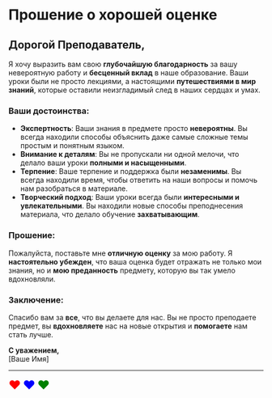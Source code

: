 # Прошение о хорошей оценке

## Дорогой Преподаватель,

Я хочу выразить вам свою **глубочайшую благодарность** за вашу невероятную работу и **бесценный вклад** в наше образование. Ваши уроки были не просто лекциями, а настоящими **путешествиями в мир знаний**, которые оставили неизгладимый след в наших сердцах и умах.

### Ваши достоинства:

- **Экспертность**: Ваши знания в предмете просто **невероятны**. Вы всегда находили способы объяснить даже самые сложные темы простым и понятным языком.
- **Внимание к деталям**: Вы не пропускали ни одной мелочи, что делало ваши уроки **полными и насыщенными**.
- **Терпение**: Ваше терпение и поддержка были **незаменимы**. Вы всегда находили время, чтобы ответить на наши вопросы и помочь нам разобраться в материале.
- **Творческий подход**: Ваши уроки всегда были **интересными и увлекательными**. Вы находили новые способы преподнесения материала, что делало обучение **захватывающим**.

### Прошение:

Пожалуйста, поставьте мне **отличную оценку** за мою работу. Я **настоятельно убежден**, что ваша оценка будет отражать не только мои знания, но и **мою преданность** предмету, которую вы так умело вдохновляли.

### Заключение:

Спасибо вам за **все**, что вы делаете для нас. Вы не просто преподаете предмет, вы **вдохновляете** нас на новые открытия и **помогаете** нам стать лучше.

**С уважением,**  
[Ваше Имя]

---

<span style="color:red; font-size:24px;">❤️</span> <span style="color:blue; font-size:24px;">❤️</span> <span style="color:green; font-size:24px;">❤️</span>

<div id="flower-container"></div>

<script>
  function createFlower() {
    const container = document.getElementById('flower-container');
    const flower = document.createElement('div');
    flower.className = 'flower';
    flower.style.left = Math.random() * 100 + 'vw';
    flower.style.animationDuration = Math.random() * 2 + 3 + 's';
    flower.style.backgroundColor = `hsl(${Math.random() * 360}, 100%, 50%)`;
    container.appendChild(flower);

    flower.addEventListener('animationend', () => {
      container.removeChild(flower);
    });
  }

  setInterval(createFlower, 500);
</script>

<style>
  .flower {
    position: fixed;
    top: -1vh;
    transform: translateY(0);
    font-size: 20px;
    animation: fall 3s linear forwards;
  }

  @keyframes fall {
    to {
      transform: translateY(105vh);
    }
  }
</style>
